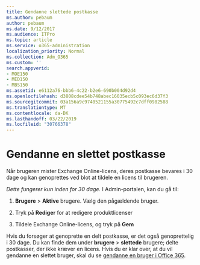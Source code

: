 ```yaml
---
title: Gendanne slettede postkasse
ms.author: pebaum
author: pebaum
ms.date: 9/12/2017
ms.audience: ITPro
ms.topic: article
ms.service: o365-administration
localization_priority: Normal
ms.collection: Adm_O365
ms.custom: ''
search.appverid:
- MOE150
- MED150
- MBS150
ms.assetid: e6112a76-bbb6-4c22-b2e6-690b004d92d4
ms.openlocfilehash: d3808cdee54b748abec16035ecb5c093ec6d37f3
ms.sourcegitcommit: 03a156a9c9740521155a30775492c7dff0982588
ms.translationtype: MT
ms.contentlocale: da-DK
ms.lasthandoff: 03/22/2019
ms.locfileid: "30766378"
---
```

# <a name="restore-a-deleted-mailbox"></a>Gendanne en slettet postkasse

Når brugeren mister Exchange Online-licens, deres postkasse bevares i 30 dage og kan genoprettes ved blot at tildele en licens til brugeren.
  
 *Dette fungerer kun inden for 30 dage.*  I Admin-portalen, kan du gå til: 
  
1. **Brugere** \> **Aktive** brugere. Vælg den pågældende bruger. 
    
2. Tryk på **Rediger** for at redigere produktlicenser 
    
3. Tildele Exchange Online-licens, og tryk på **Gem**
    
Hvis du forsøger at genoprette en delt postkasse, er det også genoprettelig i 30 dage. Du kan finde dem under **brugere** \> **slettede** brugere; delte postkasser, der ikke kræver en licens. Hvis du er klar over, at du vil gendanne en slettet bruger, skal du se [gendanne en bruger i Office 365](https://docs.microsoft.com/en-us/office365/admin/add-users/restore-user).
  


